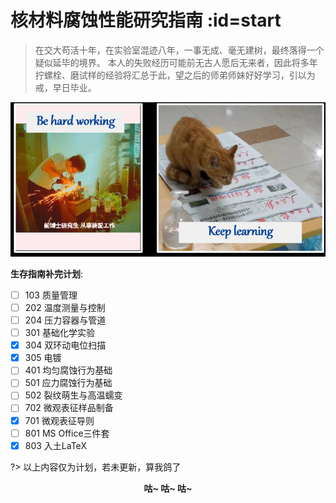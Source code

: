 #  核材料腐蚀性能研究指南 :id=start

> 在交大苟活十年，在实验室混迹八年，一事无成、毫无建树，最终落得一个疑似延毕的境界。
本人的失败经历可能前无古人愿后无来者，因此将多年拧螺栓、磨试样的经验将汇总于此，望之后的师弟师妹好好学习，引以为戒，早日毕业。

![胆大心细，博学专精](img/hardworking.png)

**生存指南补完计划**:

* [ ] 103 质量管理
* [ ] 202 温度测量与控制
* [ ] 204 压力容器与管道
* [ ] 301 基础化学实验
* [X] 304 双环动电位扫描
* [X] 305 电镀
* [ ] 401 均匀腐蚀行为基础
* [ ] 501 应力腐蚀行为基础
* [ ] 502 裂纹萌生与高温蠕变
* [ ] 702 微观表征样品制备
* [X] 701 微观表征导则
* [ ] 801 MS Office三件套
* [X] 803 入土LaTeX

?> 以上内容仅为计划，若未更新，算我鸽了
<center><b>咕~ 咕~ 咕~</b></center>